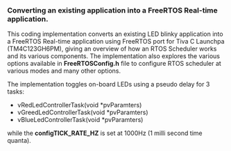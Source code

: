 ### Converting an existing application into a FreeRTOS Real-time application.</br>
This coding implementation converts an existing LED blinky application into a FreeRTOS Real-time application using FreeRTOS port for Tiva C Launchpa (TM4C123GH6PM), giving an overview of how an RTOS Scheduler works and its various components. The implementation also explores the various options available in **FreeRTOSConfig.h** file to configure RTOS scheduler at various modes and many other options.</br>

The implementation toggles on-board LEDs using a pseudo delay for 3 tasks: 
- vRedLedControllerTask(void *pvParamters)
- vGreedLedControllerTask(void *pvParamters)
- vBlueLedControllerTask(void *pvParamters)</br>

while the **configTICK_RATE_HZ** is set at 1000Hz (1 milli second time quanta).
